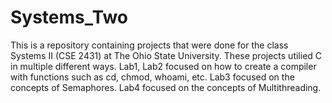 # Systems_Two
This is a repository containing projects that were done for the class Systems II (CSE 2431) at The Ohio State University. These projects utilied C in multiple different ways.
Lab1, Lab2 focused on how to create a compiler with functions such as cd, chmod, whoami, etc.
Lab3 focused on the concepts of Semaphores.
Lab4 focused on the concepts of Multithreading.
